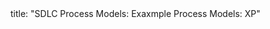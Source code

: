 <frontmatter>
title: "SDLC Process Models: Exaxmple Process Models: XP"
</frontmatter>

<include src="navbar.md" boilerplate />

<include src="unit-inPage-asFlat.md" boilerplate />